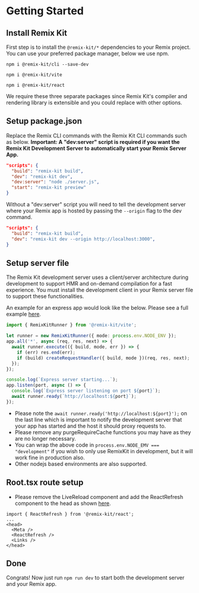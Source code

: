 # Getting Started

## Install Remix Kit

First step is to install the `@remix-kit/*` dependencies to your Remix project. You can use your preferred package manager, below we use npm.

`npm i @remix-kit/cli --save-dev`

`npm i @remix-kit/vite`

`npm i @remix-kit/react`

We require these three separate packages since Remix Kit's compiler and rendering library is extensible and you could replace with other options.

## Setup package.json

Replace the Remix CLI commands with the Remix Kit CLI commands such as below.
**Important: A "dev:server" script is required if you want the Remix Kit Development Server to automatically start your Remix Server App.**
```json
"scripts": {
  "build": "remix-kit build",
  "dev": "remix-kit dev",
  "dev:server": "node ./server.js",
  "start": "remix-kit preview"
}
```

Without a "dev:server" script you will need to tell the development server where your Remix app is hosted by passing the `--origin` flag to the dev command.
```json
"scripts": {
  "build": "remix-kit build",
  "dev": "remix-kit dev --origin http://localhost:3000",
}
```

## Setup server file

The Remix Kit development server uses a client/server architecture during development to support HMR and on-demand compilation for a fast experience. You must install the development client in your Remix server file to support these functionalities.

An example for an express app would look like the below. Please see a full example [here](https://github.com/jrestall/remix-kit/blob/main/playground/react-app/server.ts).
```ts
import { RemixKitRunner } from '@remix-kit/vite';

let runner = new RemixKitRunner({ mode: process.env.NODE_ENV });
app.all('*', async (req, res, next) => {
  await runner.execute(({ build, mode, err }) => {
    if (err) res.end(err);
    if (build) createRequestHandler({ build, mode })(req, res, next);
  });
});

console.log(`Express server starting...`);
app.listen(port, async () => {
  console.log(`Express server listening on port ${port}`);
  await runner.ready(`http://localhost:${port}`);
});
```
 - Please note the `await runner.ready('http://localhost:${port}');` on the last line which is important to notify the development server that your app has started and the host it should proxy requests to. 
 - Please remove any purgeRequireCache functions you may have as they are no longer necessary.
 - You can wrap the above code in `process.env.NODE_EMV === "development"` if you wish  to only use RemixKit in development, but it will work fine in production also.
 - Other nodejs based environments are also supported.

## Root.tsx route setup

- Please remove the LiveReload component and add the ReactRefresh component to the head as shown [here](https://github.com/jrestall/remix-kit/blob/main/playground/react-app/app/root.tsx).

```tsx
import { ReactRefresh } from '@remix-kit/react';
...
<head>
  <Meta />
  <ReactRefresh />
  <Links />
</head>
```

## Done

Congrats! Now just run `npm run dev` to start both the development server and your Remix app.

